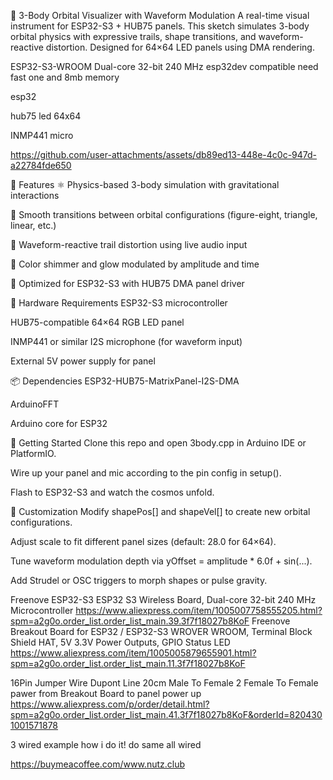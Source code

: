 🌌 3-Body Orbital Visualizer with Waveform Modulation
A real-time visual instrument for ESP32-S3 + HUB75 panels. This sketch simulates 3-body orbital physics with expressive trails, shape transitions, and waveform-reactive distortion. Designed for 64×64 LED panels using DMA rendering.

ESP32-S3-WROOM Dual-core 32-bit 240 MHz
esp32dev compatible need fast one and 8mb memory

esp32 

hub75   led 64x64

INMP441 micro


https://github.com/user-attachments/assets/db89ed13-448e-4c0c-947d-a22784fde650




🔧 Features
⚛️ Physics-based 3-body simulation with gravitational interactions

🔁 Smooth transitions between orbital configurations (figure-eight, triangle, linear, etc.)

🎵 Waveform-reactive trail distortion using live audio input

🌈 Color shimmer and glow modulated by amplitude and time

🧠 Optimized for ESP32-S3 with HUB75 DMA panel driver

🧪 Hardware Requirements
ESP32-S3 microcontroller

HUB75-compatible 64×64 RGB LED panel

INMP441 or similar I2S microphone (for waveform input)

External 5V power supply for panel

📦 Dependencies
ESP32-HUB75-MatrixPanel-I2S-DMA

ArduinoFFT

Arduino core for ESP32

🚀 Getting Started
Clone this repo and open 3body.cpp in Arduino IDE or PlatformIO.

Wire up your panel and mic according to the pin config in setup().

Flash to ESP32-S3 and watch the cosmos unfold.

🎨 Customization
Modify shapePos[] and shapeVel[] to create new orbital configurations.

Adjust scale to fit different panel sizes (default: 28.0 for 64×64).

Tune waveform modulation depth via yOffset = amplitude * 6.0f + sin(...).

Add Strudel or OSC triggers to morph shapes or pulse gravity.








Freenove ESP32-S3 ESP32 S3 Wireless Board, Dual-core 32-bit 240 MHz Microcontroller https://www.aliexpress.com/item/1005007758555205.html?spm=a2g0o.order_list.order_list_main.39.3f7f18027b8KoF Freenove Breakout Board for ESP32 / ESP32-S3 WROVER WROOM, Terminal Block Shield HAT, 5V 3.3V Power Outputs, GPIO Status LED https://www.aliexpress.com/item/1005005879655901.html?spm=a2g0o.order_list.order_list_main.11.3f7f18027b8KoF

16Pin Jumper Wire Dupont Line 20cm Male To Female
2 Female To Female pawer from Breakout Board to panel power up https://www.aliexpress.com/p/order/detail.html?spm=a2g0o.order_list.order_list_main.41.3f7f18027b8KoF&orderId=8204301001571878

3 wired example how i do it! do same all wired





https://buymeacoffee.com/www.nutz.club


